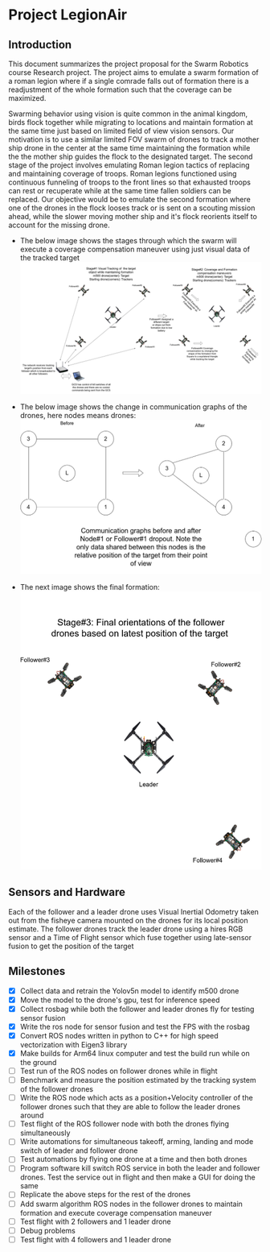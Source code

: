 # Project LegionAir

## Introduction
This document summarizes the project proposal for the Swarm Robotics course Research project. 
The project aims to emulate a swarm formation of a roman legion where if a single comrade falls out of formation there is a readjustment of the 
whole formation such that the coverage can be maximized.

Swarming behavior using vision is quite common in the animal kingdom, birds flock together while migrating to locations and maintain formation at the same time just based on limited field of view vision sensors. Our motivation is to use a similar limited FOV swarm of drones to track a mother ship drone in the center at the same time maintaining the formation while the the mother ship guides the flock to the designated target. The second stage of the project involves emulating Roman legion tactics of replacing and maintaining coverage of troops. Roman legions functioned using continuous funneling of troops to the front lines so that exhausted troops can rest or recuperate while at the same time fallen soldiers can be replaced. 
Our objective would be to emulate the second formation where one of the drones in the flock looses track or is sent on a scouting mission ahead, 
while the slower moving mother ship and it's flock reorients itself to account for the missing drone.

* The below image shows the stages through which the swarm will execute a coverage compensation maneuver using just visual data of the tracked target
![](assets/repn1.png)

* The below image shows the change in communication graphs of the drones, here nodes means drones:
![](assets/GraphRepn.png)


* The next image shows the final formation:
![](assets/repn2.png)

## Sensors and Hardware

Each of the follower and a leader drone uses Visual Inertial Odometry taken out from the fisheye camera mounted on the drones for its local position estimate. The follower drones track the leader drone using a hires RGB sensor and a Time of Flight sensor which fuse together using late-sensor fusion to get the position of the target

## Milestones

- [x] Collect data and retrain the Yolov5n model to identify m500 drone
- [x] Move the model to the drone's gpu, test for inference speed
- [x] Collect rosbag while both the follower and leader drones fly for testing sensor fusion
- [x] Write the ros node for sensor fusion and test the FPS with the rosbag
- [x] Convert ROS nodes written in python to C++ for high speed vectorization with Eigen3 library
- [x] Make builds for Arm64 linux computer and test the build run while on the ground
- [ ] Test run of the ROS nodes on follower drones while in flight
- [ ] Benchmark and measure the position estimated by the tracking system of the follower drones
- [ ] Write the ROS node which acts as a position+Velocity controller of the follower drones such that they are able to follow the leader drones around
- [ ] Test flight of the ROS follower node with both the drones flying simultaneously
- [ ] Write automations for simultaneous takeoff, arming, landing and mode switch of leader and follower drone
- [ ] Test automations by flying one drone at a time and then both drones
- [ ] Program software kill switch ROS service in both the leader and follower drones. Test the service out in flight and then make a GUI for doing the same
- [ ] Replicate the above steps for the rest of the drones
- [ ] Add swarm algorithm ROS nodes in the follower drones to maintain formation and execute coverage compensation maneuver
- [ ] Test flight with 2 followers and 1 leader drone
- [ ] Debug problems
- [ ] Test flight with 4 followers and 1 leader drone